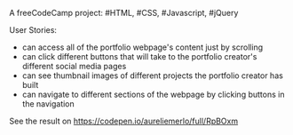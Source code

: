A freeCodeCamp project: #HTML, #CSS, #Javascript, #jQuery

User Stories: 
- can access all of the portfolio webpage's content just by scrolling
- can click different buttons that will take to the portfolio creator's different social media pages
- can see thumbnail images of different projects the portfolio creator has built
- can navigate to different sections of the webpage by clicking buttons in the navigation

See the result on https://codepen.io/aureliemerlo/full/RpBOxm
